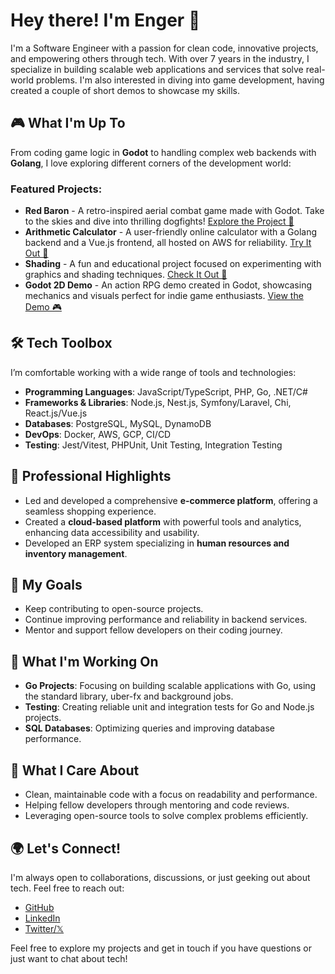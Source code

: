 # Hey there! I'm Enger 👋

I'm a Software Engineer with a passion for clean code, innovative projects, and empowering others through tech. With over 7 years in the industry, I specialize in building scalable web applications and services that solve real-world problems. I'm also interested in diving into game development, having created a couple of short demos to showcase my skills.

## 🎮 What I'm Up To
From coding game logic in **Godot** to handling complex web backends with **Golang**, I love exploring different corners of the development world:

### Featured Projects:
- **Red Baron** - A retro-inspired aerial combat game made with Godot. Take to the skies and dive into thrilling dogfights! [Explore the Project 🚁](https://github.com/sir-geronimo/red-baron)
- **Arithmetic Calculator** - A user-friendly online calculator with a Golang backend and a Vue.js frontend, all hosted on AWS for reliability. [Try It Out 🧮](https://github.com/sir-geronimo/arithmetic-calculator)
- **Shading** - A fun and educational project focused on experimenting with graphics and shading techniques. [Check It Out 🎨](https://github.com/sir-geronimo/shading)
- **Godot 2D Demo** - An action RPG demo created in Godot, showcasing mechanics and visuals perfect for indie game enthusiasts. [View the Demo 🎮](https://github.com/sir-geronimo/godot_action_rpg)

## 🛠️ Tech Toolbox
I’m comfortable working with a wide range of tools and technologies:
- **Programming Languages**: JavaScript/TypeScript, PHP, Go, .NET/C#
- **Frameworks & Libraries**: Node.js, Nest.js, Symfony/Laravel, Chi, React.js/Vue.js
- **Databases**: PostgreSQL, MySQL, DynamoDB
- **DevOps**: Docker, AWS, GCP, CI/CD
- **Testing**: Jest/Vitest, PHPUnit, Unit Testing, Integration Testing

## 💼 Professional Highlights
- Led and developed a comprehensive **e-commerce platform**, offering a seamless shopping experience.
- Created a **cloud-based platform** with powerful tools and analytics, enhancing data accessibility and usability.
- Developed an ERP system specializing in **human resources and inventory management**.

## 🎯 My Goals
- Keep contributing to open-source projects.
- Continue improving performance and reliability in backend services.
- Mentor and support fellow developers on their coding journey.

## 🌱 What I'm Working On
- **Go Projects**: Focusing on building scalable applications with Go, using the standard library, uber-fx and background jobs.
- **Testing**: Creating reliable unit and integration tests for Go and Node.js projects.
- **SQL Databases**: Optimizing queries and improving database performance.

## 🌟 What I Care About
- Clean, maintainable code with a focus on readability and performance.
- Helping fellow developers through mentoring and code reviews.
- Leveraging open-source tools to solve complex problems efficiently.

## 🌍 Let's Connect!
I'm always open to collaborations, discussions, or just geeking out about tech. Feel free to reach out:

- [GitHub](https://github.com/sir-geronimo)
- [LinkedIn](https://www.linkedin.com/in/enger-jimenez)
- [Twitter/𝕏](https://twitter.com/pepe_agallas)

Feel free to explore my projects and get in touch if you have questions or just want to chat about tech!
